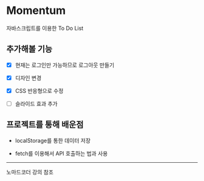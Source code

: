 # Momentum

자바스크립트를 이용한 To Do List

## 추가해볼 기능

- [X] 현재는 로그인만 가능하므로 로그아웃 만들기

- [X] 디자인 변경

- [X] CSS 반응형으로 수정

- [ ] 슬라이드 효과 추가



## 프로젝트를 통해 배운점

* localStorage를 통한 데이터 저장

* fetch를 이용해서 API 호출하는 법과 사용

---

노마드코더 강의 참조

